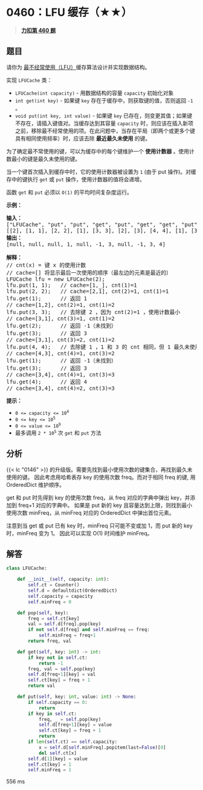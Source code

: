 # 0460：LFU 缓存（★★）


> <u>**[力扣第 460 题](https://leetcode.cn/problems/lfu-cache/)**</u>

## 题目

<p>请你为 <a href="https://baike.baidu.com/item/%E7%BC%93%E5%AD%98%E7%AE%97%E6%B3%95">最不经常使用（LFU）</a>缓存算法设计并实现数据结构。</p>

<p>实现 <code>LFUCache</code> 类：</p>

<ul>
<li><code>LFUCache(int capacity)</code> - 用数据结构的容量 <code>capacity</code> 初始化对象</li>
<li><code>int get(int key)</code> - 如果键 <code>key</code> 存在于缓存中，则获取键的值，否则返回 <code>-1</code> 。</li>
<li><code>void put(int key, int value)</code> - 如果键 <code>key</code> 已存在，则变更其值；如果键不存在，请插入键值对。当缓存达到其容量 <code>capacity</code> 时，则应该在插入新项之前，移除最不经常使用的项。在此问题中，当存在平局（即两个或更多个键具有相同使用频率）时，应该去除 <strong>最近最久未使用</strong> 的键。</li>
</ul>

<p>为了确定最不常使用的键，可以为缓存中的每个键维护一个 <strong>使用计数器</strong> 。使用计数最小的键是最久未使用的键。</p>

<p>当一个键首次插入到缓存中时，它的使用计数器被设置为 <code>1</code> (由于 put 操作)。对缓存中的键执行 <code>get</code> 或 <code>put</code> 操作，使用计数器的值将会递增。</p>

<p>函数 <code>get</code> 和 <code>put</code> 必须以 <code>O(1)</code> 的平均时间复杂度运行。</p>



<p><strong>示例：</strong></p>

<pre>
<strong>输入：</strong>
["LFUCache", "put", "put", "get", "put", "get", "get", "put", "get", "get", "get"]
[[2], [1, 1], [2, 2], [1], [3, 3], [2], [3], [4, 4], [1], [3], [4]]
<strong>输出：</strong>
[null, null, null, 1, null, -1, 3, null, -1, 3, 4]

<strong>解释：</strong>
// cnt(x) = 键 x 的使用计数
// cache=[] 将显示最后一次使用的顺序（最左边的元素是最近的）
LFUCache lfu = new LFUCache(2);
lfu.put(1, 1);   // cache=[1,_], cnt(1)=1
lfu.put(2, 2);   // cache=[2,1], cnt(2)=1, cnt(1)=1
lfu.get(1);      // 返回 1
// cache=[1,2], cnt(2)=1, cnt(1)=2
lfu.put(3, 3);   // 去除键 2 ，因为 cnt(2)=1 ，使用计数最小
// cache=[3,1], cnt(3)=1, cnt(1)=2
lfu.get(2);      // 返回 -1（未找到）
lfu.get(3);      // 返回 3
// cache=[3,1], cnt(3)=2, cnt(1)=2
lfu.put(4, 4);   // 去除键 1 ，1 和 3 的 cnt 相同，但 1 最久未使用
// cache=[4,3], cnt(4)=1, cnt(3)=2
lfu.get(1);      // 返回 -1（未找到）
lfu.get(3);      // 返回 3
// cache=[3,4], cnt(4)=1, cnt(3)=3
lfu.get(4);      // 返回 4
// cache=[3,4], cnt(4)=2, cnt(3)=3</pre>



<p><strong>提示：</strong></p>

<ul>
<li><code>0 &lt;= capacity &lt;= 10<sup>4</sup></code></li>
<li><code>0 &lt;= key &lt;= 10<sup>5</sup></code></li>
<li><code>0 &lt;= value &lt;= 10<sup>9</sup></code></li>
<li>最多调用 <code>2 * 10<sup>5</sup></code> 次 <code>get</code> 和 <code>put</code> 方法</li>
</ul>


## 分析

{{< lc "0146" >}} 的升级版。需要先找到最小使用次数的键集合，再找到最久未使用的键。
因此考虑用哈希表存 key 的使用次数 freq。而对于相同 freq 的键, 用 OrderedDict 维护顺序。

get 和 put 时先得到 key 的使用次数 freq，从 freq 对应的字典中弹出 key，并添加到 freq+1 对应的字典中。
如果是 put 新的 key 且容量达到上限，则找到最小使用次数 minFreq，从 minFreq 对应的 OrderedDict 中弹出首位元素。

注意到当 get 或 put 已有 key 时，minFreq 只可能不变或加 1，而 put 新的 key 时，minFreq 变为 1。
因此可以实现 O(1) 时间维护 minFreq。

## 解答

```python
class LFUCache:

    def __init__(self, capacity: int):
        self.ct = Counter()
        self.d = defaultdict(OrderedDict)
        self.capacity = capacity
        self.minFreq = 0

    def pop(self, key):
        freq = self.ct[key]
        val = self.d[freq].pop(key)
        if not self.d[freq] and self.minFreq == freq:
            self.minFreq = freq+1
        return freq, val

    def get(self, key: int) -> int:
        if key not in self.ct:
            return -1
        freq, val = self.pop(key)
        self.d[freq+1][key] = val
        self.ct[key] = freq + 1
        return val

    def put(self, key: int, value: int) -> None:
        if self.capacity == 0:
            return
        if key in self.ct:
            freq, _ = self.pop(key)
            self.d[freq+1][key] = value
            self.ct[key] = freq + 1
            return  
        if len(self.ct) == self.capacity:
            x = self.d[self.minFreq].popitem(last=False)[0]
            del self.ct[x]
        self.d[1][key] = value
        self.ct[key] = 1
        self.minFreq = 1
```
556 ms

